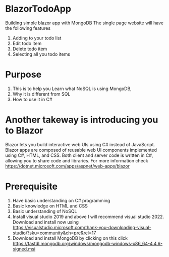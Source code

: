 # BlazorTodoApp
Building simple blazor app with MongoDB 
The single page website will have the following features
1. Adding to your todo list
2. Edit todo item
3. Delete todo item
4. Selecting all you todo items

# Purpose 
1. This is to help you Learn what NoSQL is using MongoDB,
2. Why it is different from SQL
3. How to use it in C#

# Another takeway is introducing you to Blazor
Blazor lets you build interactive web UIs using C# instead of JavaScript. Blazor apps are composed of reusable web UI components implemented using C#, HTML, and CSS. Both client  and server code is written in C#, allowing you to share code and libraries. For more information check https://dotnet.microsoft.com/apps/aspnet/web-apps/blazor


# Prerequisite
1. Have basic understanding on C# programming
2. Basic knowledge on HTML and CSS
3. Basic understanding of NoSQL
4. Install visual studio 2019 and above 
   I will recommend visual studio 2022. Download and install now using https://visualstudio.microsoft.com/thank-you-downloading-visual-studio/?sku=community&ch=pre&rel=17
5. Download and install MongoDB by clicking on this click https://fastdl.mongodb.org/windows/mongodb-windows-x86_64-4.4.6-signed.msi
